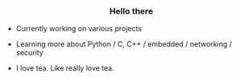### <div align="center">Hello there</div>  
  

- Currently working on various projects 
  

- Learning more about Python / C, C++ / embedded / networking / security
  

- I love tea. Like really love tea. 
  
